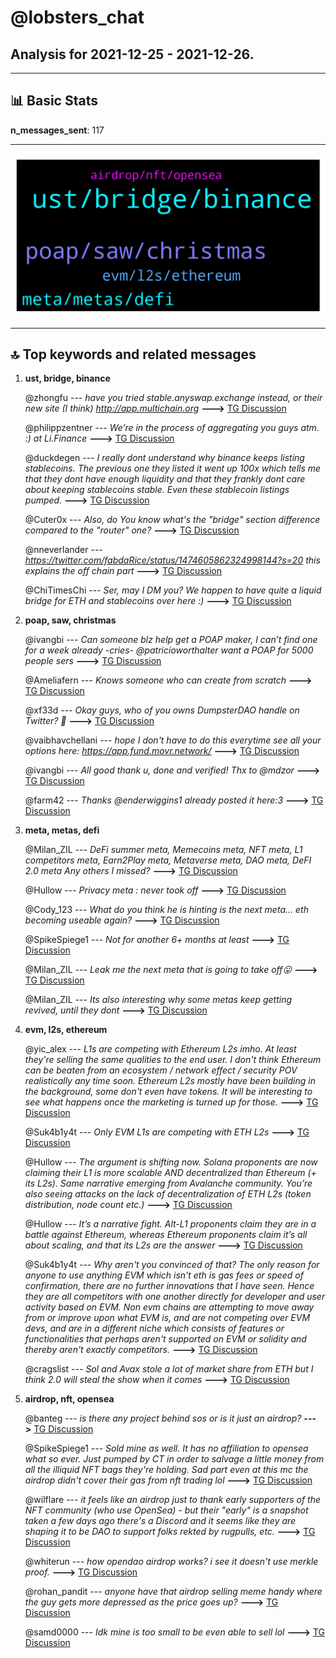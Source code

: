 # **@lobsters_chat**
 ## Analysis for **2021-12-25** - **2021-12-26**.

---

## 📊 **Basic Stats**

**n_messages_sent**: 117

---
![wordcloud](lobsters_chat_1Days_wordcloud.png)

---


## 🔝 **Top keywords and related messages**

1. **ust, bridge, binance**

    @zhongfu --- *have you tried stable.anyswap.exchange instead, or their new site (I think) http://app.multichain.org* **--->** [TG Discussion](https://t.me/lobsters_chat/310611)

    @philippzentner --- *We’re in the process of aggregating you guys atm. :) at Li.Finance* **--->** [TG Discussion](https://t.me/lobsters_chat/310645)

    @duckdegen --- *I really dont understand why binance keeps listing stablecoins. The previous one they listed it went up 100x which tells me that they dont have enough liquidity and that they frankly dont care about keeping stablecoins stable. Even these stablecoin listings pumped.* **--->** [TG Discussion](https://t.me/lobsters_chat/310548)

    @Cuter0x --- *Also, do You know what's the "bridge" section difference compared to the "router" one?* **--->** [TG Discussion](https://t.me/lobsters_chat/310613)

    @nneverlander --- *https://twitter.com/fabdaRice/status/1474605862324998144?s=20 this explains the off chain part* **--->** [TG Discussion](https://t.me/lobsters_chat/310511)

    @ChiTimesChi --- *Ser, may I DM you? We happen to have quite a liquid bridge for ETH and stablecoins over here :)* **--->** [TG Discussion](https://t.me/lobsters_chat/310648)

2. **poap, saw, christmas**

    @ivangbi --- *Can someone blz help get a POAP maker, I can’t find one for a week already -cries- @patricioworthalter want a POAP for 5000 people sers* **--->** [TG Discussion](https://t.me/lobsters_chat/310517)

    @Ameliafern --- *Knows someone who can create from scratch* **--->** [TG Discussion](https://t.me/lobsters_chat/310534)

    @xf33d --- *Okay guys, who of you owns DumpsterDAO handle on Twitter? 🧐* **--->** [TG Discussion](https://t.me/lobsters_chat/310483)

    @vaibhavchellani --- *hope I don't have to do this everytime  see all your options here: https://app.fund.movr.network/* **--->** [TG Discussion](https://t.me/lobsters_chat/310629)

    @ivangbi --- *All good thank u, done and verified! Thx to @mdzor* **--->** [TG Discussion](https://t.me/lobsters_chat/310535)

    @farm42 --- *Thanks @enderwiggins1 already posted it here:3* **--->** [TG Discussion](https://t.me/lobsters_chat/310595)

3. **meta, metas, defi**

    @Milan_ZIL --- *DeFi summer meta, Memecoins meta, NFT meta, L1 competitors meta, Earn2Play meta, Metaverse meta, DAO meta, DeFI 2.0 meta  Any others I missed?* **--->** [TG Discussion](https://t.me/lobsters_chat/310696)

    @Hullow --- *Privacy meta : never took off* **--->** [TG Discussion](https://t.me/lobsters_chat/310710)

    @Cody_123 --- *What do you think he is hinting is the next meta… eth becoming useable again?* **--->** [TG Discussion](https://t.me/lobsters_chat/310682)

    @SpikeSpiege1 --- *Not for another 6+ months at least* **--->** [TG Discussion](https://t.me/lobsters_chat/310684)

    @Milan_ZIL --- *Leak me the next meta that is going to take off😛* **--->** [TG Discussion](https://t.me/lobsters_chat/310711)

    @Milan_ZIL --- *Its also interesting why some metas keep getting revived, until they dont* **--->** [TG Discussion](https://t.me/lobsters_chat/310704)

4. **evm, l2s, ethereum**

    @yic_alex --- *L1s are competing with Ethereum L2s imho. At least they're selling the same qualities to the end user. I don't think Ethereum can be beaten from an ecosystem / network effect / security POV realistically any time soon.  Ethereum L2s mostly have been building in the background, some don't even have tokens. It will be interesting to see what happens once the marketing is turned up for those.* **--->** [TG Discussion](https://t.me/lobsters_chat/310689)

    @Suk4b1y4t --- *Only EVM L1s are competing with ETH L2s* **--->** [TG Discussion](https://t.me/lobsters_chat/310693)

    @Hullow --- *The argument is shifting now. Solana proponents are now claiming their L1 is more scalable AND decentralized than Ethereum (+ its L2s). Same narrative emerging from Avalanche community. You’re also seeing attacks on the lack of decentralization of ETH L2s (token distribution, node count etc.)* **--->** [TG Discussion](https://t.me/lobsters_chat/310690)

    @Hullow --- *It’s a narrative fight. Alt-L1 proponents claim they are in a battle against Ethereum, whereas Ethereum proponents claim it’s all about scaling, and that its L2s are the answer* **--->** [TG Discussion](https://t.me/lobsters_chat/310688)

    @Suk4b1y4t --- *Why aren't you convinced of that? The only reason for anyone to use anything EVM which isn't eth is gas fees or speed of confirmation, there are no further innovations that I have seen. Hence they are all competitors with one another directly for developer and user activity based on EVM.  Non evm chains are attempting to move away from or improve upon what EVM is, and are not competing over EVM devs, and are in a different niche which consists of features or functionalities that perhaps aren't supported on EVM or solidity and thereby aren't exactly competitors.* **--->** [TG Discussion](https://t.me/lobsters_chat/310705)

    @cragslist --- *Sol and Avax stole a lot of market share from ETH but I think 2.0 will steal the show when it comes* **--->** [TG Discussion](https://t.me/lobsters_chat/310694)

5. **airdrop, nft, opensea**

    @banteg --- *is there any project behind sos or is it just an airdrop?* **--->** [TG Discussion](https://t.me/lobsters_chat/310500)

    @SpikeSpiege1 --- *Sold mine as well. It has no affiliation to opensea what so ever. Just pumped by CT in order to salvage a little money from all the illiquid NFT bags they're holding.  Sad part even at this mc the airdrop didn't cover their gas from nft trading lol* **--->** [TG Discussion](https://t.me/lobsters_chat/310543)

    @wilflare --- *it feels like an airdrop just to thank early supporters of the NFT community (who use OpenSea) - but their "early" is a snapshot taken a few days ago  there's a Discord and it seems like they are shaping it to be DAO to support folks rekted by rugpulls, etc.* **--->** [TG Discussion](https://t.me/lobsters_chat/310505)

    @whiterun --- *how opendao airdrop works? i see it doesn't use merkle proof.* **--->** [TG Discussion](https://t.me/lobsters_chat/310488)

    @rohan_pandit --- *anyone have that airdrop selling meme handy where the guy gets more depressed as the price goes up?* **--->** [TG Discussion](https://t.me/lobsters_chat/310532)

    @samd0000 --- *Idk mine is too small to be even able to sell lol* **--->** [TG Discussion](https://t.me/lobsters_chat/310503)

